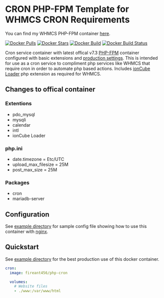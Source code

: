 # CRON PHP-FPM Template for WHMCS CRON Requirements

You can find my WHMCS PHP-FPM container [here](https://github.com/Fireant456/docker-WHMCS/).

[![Docker Pulls](https://img.shields.io/docker/pulls/fireant456/php-cron.svg)](https://hub.docker.com/r/fireant456/php-cron/)
[![Docker Stars](https://img.shields.io/docker/stars/fireant456/php-cron.svg)](https://hub.docker.com/r/fireant456/php-cron/)
[![Docker Build](https://img.shields.io/docker/cloud/automated/fireant456/php-cron)](https://hub.docker.com/r/fireant456/php-cron/)
[![Docker Build Status](https://img.shields.io/docker/cloud/build/fireant456/php-cron)](https://hub.docker.com/r/fireant456/php-cron/)

Cron service container with latest offical v7.3 [PHP-FPM](https://hub.docker.com/_/php/) container configured with basic extensions and [production settings](https://github.com/php/php-src/blob/master/php.ini-production). This is intended for use as a cron service to compliment php services like WHMCS that require cron in order to automate php based actions. Includes [ionCube Loader](https://www.ioncube.com/loaders.php) php extension as required for WHMCS.

## Changes to offical container

### Extentions

- pdo_mysql
- mysqli
- calendar
- intl
- ionCube Loader

### php.ini

- date.timezone = Etc/UTC
- upload_max_filesize = 25M
- post_max_size = 25M

### Packages

- cron
- mariadb-server

## Configuration

See [example directory](https://github.com/Fireant456/docker-PHP-Cron/tree/master/example) for sample config file showing how to use this container with [nginx](https://hub.docker.com/_/nginx/).

## Quickstart

See [example directory](https://github.com/Fireant456/docker-PHP-Cron/tree/master/example) for the best production use of this docker container.

```yml
cron:
  image: fireant456/php-cron

  volumes:
    # Website files
    - ./www:/var/www/html
```
